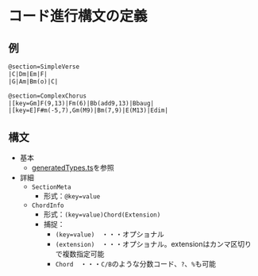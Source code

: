 # コード進行構文の定義

## 例

```txt
@section=SimpleVerse
|C|Dm|Em|F|
|G|Am|Bm(o)|C|

@section=ComplexChorus
|[key=Gm]F(9,13)|Fm(6)|Bb(add9,13)|Bbaug|
|[key=E]F#m(-5,7),Gm(M9)|Bm(7,9)|E(M13)|Edim|
```

## 構文

- 基本
  - [generatedTypes.ts](../../generatedTypes.ts)を参照
- 詳細
  - `SectionMeta`
    - 形式：`@key=value`
  - `ChordInfo`
    - 形式：`(key=value)Chord(Extension)`
    - 捕捉：
      - `(key=value)`　・・・オプショナル
      - `(extension)`　・・・オプショナル。extensionはカンマ区切りで複数指定可能
      - `Chord`　・・・`C/B`のような分数コード、`?`、`%`も可能
